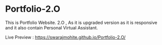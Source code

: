 # Portfolio-2.O
This is Portfolio Website. 2.O , As it is upgraded version as it is responsive and it also contain Personal Virtual Assistant. 

Live Preview : https://swarajmohite.github.io/Portfolio-2.O/
